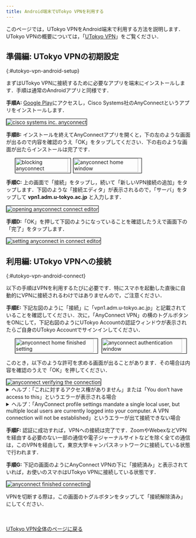 ```yaml
---
title: Android端末でUTokyo VPNを利用する 
---
```


このページでは，UTokyo VPNをAndroid端末で利用する方法を説明します．UTokyo VPNの概要については，「[UTokyo VPN](.)」をご覧ください．

## 準備編: UTokyo VPNの初期設定
{:#utokyo-vpn-android-setup}

まずはUTokyo VPNに接続するために必要なアプリを端末にインストールします．手順は通常のAndroidアプリと同様です．

**手順A:** [Google Play](https://play.google.com/store/apps/details?id=com.cisco.anyconnect.vpn.android.avf)にアクセスし，Cisco Systems社のAnyConnectというアプリをインストールします．

<img src="img/android01-play-store.png" alt="cisco systems inc. anyconnect" style="margin:auto; border:solid 1px black;" />

**手順B:** インストールを終えてAnyConnectアプリを開くと，下の左のような画面が出るので内容を確認のうえ「OK」をタップしてください．下の右のような画面が出たらインストールは完了です．

<ul style="display: flex;">
<li style="list-style: none;">
  <img src="img/android02-install-1.png" alt="blocking anyconnect" style="margin:auto; width:95%; border:solid 1px black;" /></li>
<li style="list-style: none;">
  <img src="img/android03-install-2.png" alt="anyconnect home window" style="margin:auto; width:95%; border:solid 1px black;" /></li>
</ul>

**手順C:** 上の画面で「接続」をタップし，続いて「新しいVPN接続の追加」をタップします．下図のような「接続エディタ」が表示されるので，「サーバ」をタップして **vpn1.adm.u-tokyo.ac.jp** と入力します．

<img src="img/android04-connect-editor.png" alt="opening anyconnect connect editor" style="margin:auto; border:solid 1px black;" />

**手順D:**「OK」を押して下図のようになっていることを確認したうえで画面下の「完了」をタップします．

<img src="img/android05-connect-editing.png" alt="setting anyconnect in connect editor" style="margin:auto; border:solid 1px black;" />

## 利用編: UTokyo VPNへの接続
{:#utokyo-vpn-android-connect}

以下の手順はVPNを利用するたびに必要です．特にスマホを起動した直後に自動的にVPNに接続されるわけではありませんので，ご注意ください．

**手順E:** 下記左図のように「接続」に「vpn1.adm.u-tokyo.ac.jp」と記載されていることを確認してください．次に，「AnyConnect VPN」の横のトグルボタンをONにして，下記右図のようにUTokyo Accountの認証ウィンドウが表示されたらご自身のUTokyo Accountでサインインしてください．

<ul style="display: flex;">
<li style="list-style: none;">
  <img src="img/android06-home-finished-setting.png" alt="anyconnect home finished setting" style="margin:auto; width:95%; border:solid 1px black;" /></li>
<li style="list-style: none;">
  <img src="img/android07-anyconnect-authentication.png" alt="anyconnect authentication window" style="margin:auto; width:95%; border:solid 1px black;" /></li>
</ul>

このとき，以下のような許可を求める画面が出ることがあります．その場合は内容を確認のうえで「OK」を押してください．

<img src="img/android08-anyconnect-verify-window.png" alt="anyconnect verifying the connection" style="margin:auto; border:solid 1px black;" />

<details>
  <summary>ヘルプ：「これに対するアクセス権がありません」または「You don’t have access to this」というエラーが表示される場合</summary>
      {% include_relative _faq-prepare01.md %}
  それでもうまくいかなければ，<a href=".#inquiry-form">サポート窓口</a>に相談してください．
</details>

<details>
  <summary>ヘルプ：「AnyConnect profile settings mandate a single local user, but multiple local users are currently logged into your computer. A VPN connection will not be established」というエラーが出て接続できない場合</summary>
      {% include_relative _faq-prepare04.md %}
  それでもうまくいかなければ，<a href=".#inquiry-form">サポート窓口</a>に相談してください．
</details>

**手順F:** 認証に成功すれば，VPNへの接続は完了です．ZoomやWebexなどVPNを経由する必要のない一部の通信や電子ジャーナルサイトなどを除く全ての通信は，このVPNを経由して，東京大学キャンパスネットワークに接続している状態で行われます．

**手順G:** 下記の画面のようにAnyConnect VPNの下に「接続済み」と表示されていれば，お使いのスマホはUTokyo VPNに接続している状態です．

<img src="img/android09-anyconnect-connecting.png" alt="anyconnect finished connecting" style="margin:auto; border:solid 1px black;" />

VPNを切断する際は，この画面のトグルボタンをタップして「接続解除済み」にしてください．

<br>
<br>
<a href="index" target="_blank">UTokyo VPN全体のページに戻る</a>
